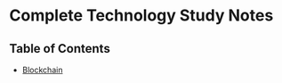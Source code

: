 # Complete Technology Study Notes

## Table of Contents

- [Blockchain](Blockchain/Blockchain.md)


